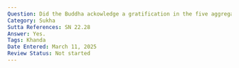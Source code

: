 ```yaml
---
Question: Did the Buddha ackowledge a gratification in the five aggregates?
Category: Sukha
Sutta References: SN 22.28
Answer: Yes.
Tags: Khanda
Date Entered: March 11, 2025
Review Status: Not started
---
```

